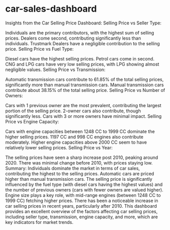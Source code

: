 # car-sales-dashboard
Insights from the Car Selling Price Dashboard:
Selling Price vs Seller Type:

Individuals are the primary contributors, with the highest sum of selling prices.
Dealers come second, contributing significantly less than individuals.
Trustmark Dealers have a negligible contribution to the selling price.
Selling Price vs Fuel Type:

Diesel cars have the highest selling prices.
Petrol cars come in second.
CNG and LPG cars have very low selling prices, with LPG showing almost negligible values.
Selling Price vs Transmission:

Automatic transmission cars contribute to 61.85% of the total selling prices, significantly more than manual transmission cars.
Manual transmission cars contribute about 38.15% of the total selling price.
Selling Price vs Number of Owners:

Cars with 1 previous owner are the most prevalent, contributing the largest portion of the selling price.
2-owner cars also contribute, though significantly less.
Cars with 3 or more owners have minimal impact.
Selling Price vs Engine Capacity:

Cars with engine capacities between 1248 CC to 1999 CC dominate the higher selling prices.
1197 CC and 998 CC engines also contribute moderately.
Higher engine capacities above 2000 CC seem to have relatively lower selling prices.
Selling Price vs Year:

The selling prices have seen a sharp increase post 2010, peaking around 2020.
There was minimal change before 2010, with prices staying low.
Summary:
Individuals dominate the market in terms of car sales, contributing the highest to the selling prices.
Automatic cars are priced higher than manual transmission cars.
The selling price is significantly influenced by the fuel type (with diesel cars having the highest values) and the number of previous owners (cars with fewer owners are valued higher).
Engine size plays a key role, with mid-range engines (between 1248 CC to 1999 CC) fetching higher prices.
There has been a noticeable increase in car selling prices in recent years, particularly after 2010.
This dashboard provides an excellent overview of the factors affecting car selling prices, including seller type, transmission, engine capacity, and more, which are key indicators for market trends.
